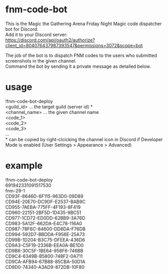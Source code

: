 # fnm-code-bot
This is the Magic the Gathering Arena Friday Night Magic code dispatcher bot for Discord.  
Add it to your Discord server:  
https://discord.com/api/oauth2/authorize?client_id=804076437987393547&permissions=3072&scope=bot  

The job of the bot is to dispatch FNM codes to the users who submitted screenshots in the given channel.  
Command the bot by sending it a private message as detailed below.


# usage
!fnm-code-bot-deploy  
<guild_id> ... the target guild (server id) \*  
<channel_name> ... the given channel name  
<code_1>  
<code_2>  
<code_3>  
...  
\* can be copied by right-clcicking the channel icon in Discord if Developer Mode is enabled (User Settings > Appearance > Advanced)


# example
!fnm-code-bot-deploy  
691942331091517530  
fnm-29-1  
CD93F-8646D-6F115-963D0-09D89  
CD94E-20E70-DC9DF-E2537-BAB9C  
CD955-7AEBA-775FF-4F193-8F419  
CD960-22151-2BF5D-1D435-9BC51  
CD977-1CD72-ED0DD-62BB9-3A76D  
CD983-5A12F-662DA-E4C78-116A0  
CD987-78F6C-84600-DD6DA-F76DB  
CD994-592D7-BBDDA-F956E-25A73  
CD99B-1D204-B3C75-DFEEA-436D6  
CD9A3-C5F19-2336B-EEA0A-BE1D0  
CD9B6-30C5F-1BE64-958F6-746BB  
CD9C4-6349B-B5800-748F2-0A711  
CD9CA-AFB94-67B88-85CBA-50D1A  
CD9D0-74340-A3AD9-872DB-10F80  
